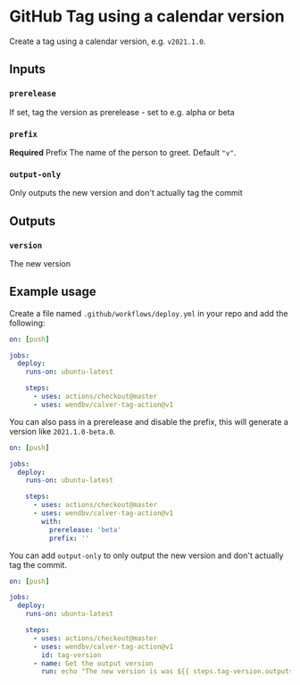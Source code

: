 # GitHub Tag using a calendar version

Create a tag using a calendar version, e.g. `v2021.1.0`.

## Inputs

### `prerelease`
If set, tag the version as prerelease - set to e.g. alpha or beta

### `prefix`
**Required** Prefix The name of the person to greet. Default `"v"`.

### `output-only`
Only outputs the new version and don't actually tag the commit


## Outputs

### `version`
The new version

## Example usage
Create a file named `.github/workflows/deploy.yml` in your repo and add the following:

```yml
on: [push]

jobs:
  deploy:
    runs-on: ubuntu-latest

    steps:
      - uses: actions/checkout@master
      - uses: wendbv/calver-tag-action@v1
```

You can also pass in a prerelease and disable the prefix, this will generate a version like `2021.1.0-beta.0`.
```yml
on: [push]

jobs:
  deploy:
    runs-on: ubuntu-latest

    steps:
      - uses: actions/checkout@master
      - uses: wendbv/calver-tag-action@v1
        with:
          prerelease: 'beta'
          prefix: ''
```
You can add `output-only` to only output the new version and don't actually tag the commit.
```yml
on: [push]

jobs:
  deploy:
    runs-on: ubuntu-latest

    steps:
      - uses: actions/checkout@master
      - uses: wendbv/calver-tag-action@v1
        id: tag-version
      - name: Get the output version
        run: echo "The new version is was ${{ steps.tag-version.outputs.version }}"
```
